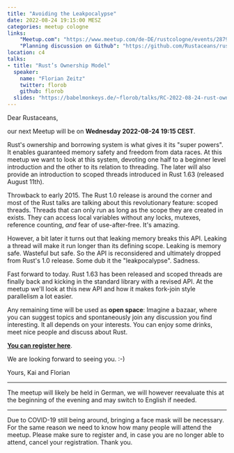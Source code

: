 ```yaml
---
title: "Avoiding the Leakpocalypse"
date: 2022-08-24 19:15:00 MESZ
categories: meetup cologne
links:
    "Meetup.com": "https://www.meetup.com/de-DE/rustcologne/events/287924732"
    "Planning discussion on Github": "https://github.com/Rustaceans/rust-cologne/issues/97"
location: c4
talks:
- title: "Rust’s Ownership Model"
  speaker:
    name: "Florian Zeitz"
    twitter: florob
    github: florob
  slides: "https://babelmonkeys.de/~florob/talks/RC-2022-08-24-rust-ownership.pdf"
---
```

Dear Rustaceans,

our next Meetup will be on **Wednesday 2022-08-24 19:15 CEST**.

Rust's ownership and borrowing system is what gives it its "super powers". It enables guaranteed
memory safety and freedom from data races.
At this meetup we want to look at this system, devoting one half to a beginner level introduction
and the other to its relation to threading. The later will also provide an introduction to scoped
threads introduced in Rust 1.63 (released August 11th).

Throwback to early 2015. The Rust 1.0 release is around the corner and most of the Rust talks are
talking about this revolutionary feature: scoped threads.
Threads that can only run as long as the scope they are created in exists.
They can access local variables without any locks, mutexes, reference counting, *and* fear of
use-after-free. It's amazing.

However, a bit later it turns out that leaking memory breaks this API. Leaking a thread will make
it run longer than its defining scope. Leaking is memory safe. Wasteful but safe.
So the API is reconsidered and ultimately dropped from Rust's 1.0 release.
Some dub it the "leakpocalypse". Sadness.

Fast forward to today. Rust 1.63 has been released and scoped threads are finally back and kicking
in the standard library with a revised API. At the meetup we'll look at this new API and how it
makes fork-join style parallelism a lot easier.

Any remaining time will be used as **open space**: Imagine a bazaar, where you can suggest topics and spontaneously join any discussion you find interesting. It all depends on your interests. You can enjoy some drinks, meet nice people and discuss about Rust.

**[You can register here](https://www.meetup.com/de-DE/rustcologne/events/287924732)**.

We are looking forward to seeing you. :-)

Yours,
Kai and Florian
- - -
The meetup will likely be held in German, we will however reevaluate this at the beginning of the evening and may switch to English if needed.
- - -
Due to COVID-19 still being around, bringing a face mask will be necessary. For the same reason we need to know how many people will attend the meetup. Please make sure to register and, in case you are no longer able to attend, cancel your registration. Thank you.
